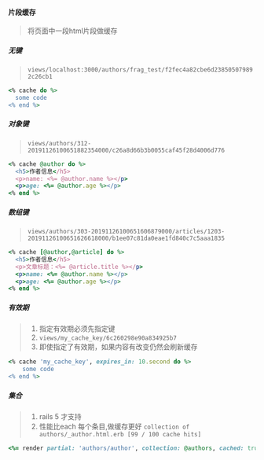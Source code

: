 #### 片段缓存
> 将页面中一段html片段做缓存


##### 无键
> `views/localhost:3000/authors/frag_test/f2fec4a82cbe6d238505079892c26cb1`

```ruby
<% cache do %>
  some code
<% end %>
```


##### 对象键
> `views/authors/312-20191126100651882354000/c26a8d66b3b0055caf45f28d4006d776`

```ruby
<% cache @author do %>
  <h5>作者信息</h5>
  <p>name: <%= @author.name %></p>
  <p>age: <%= @author.age %></p>
<% end %>
```


##### 数组键
> `views/authors/303-20191126100651606879000/articles/1203-20191126100651626618000/b1ee07c81da0eae1fd840c7c5aaa1835`

```ruby
<% cache [@author,@article] do %>
  <h5>作者信息</h5>
  <p>文章标题：<%= @article.title %></p>
  <p>name: <%= @author.name %></p>
  <p>age: <%= @author.age %></p>
<% end %>
```

##### 有效期
> 1. 指定有效期必须先指定键
> 2. `views/my_cache_key/6c260298e90a834925b7`
> 3. 即使指定了有效期，如果内容有改变仍然会刷新缓存
```ruby
<% cache 'my_cache_key', expires_in: 10.second do %>
    some code
<% end %>
```

##### 集合
> 1. rails 5 才支持
> 2. 性能比each 每个条目,做缓存更好
> `collection of authors/_author.html.erb [99 / 100 cache hits]`

```ruby
<%= render partial: 'authors/author', collection: @authors, cached: true %>
```






